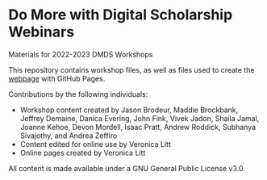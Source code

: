 # Do More with Digital Scholarship Webinars
Materials for 2022-2023 DMDS Workshops  

This repository contains workshop files, as well as files used to create the [webpage](https://scds.github.io/dmds-22-23) with GitHub Pages. 


Contributions by the following individuals: 
- Workshop content created by Jason Brodeur, Maddie Brockbank, Jeffrey Demaine, Danica Evering, John Fink, Vivek Jadon, Shaila Jamal, Joanne Kehoe, Devon Mordell, Isaac Pratt, Andrew Roddick, Subhanya Sivajothy, and Andrea Zeffiro 
- Content edited for online use by Veronica Litt
- Online pages created by Veronica Litt


  
All content is made available under a GNU General Public License v3.0.
